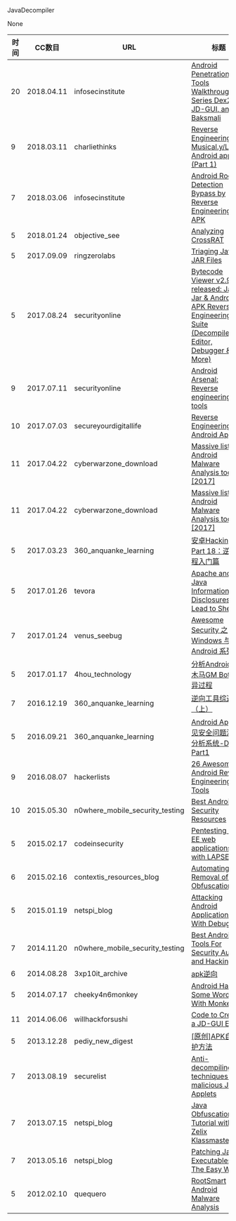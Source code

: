 JavaDecompiler

None

| 时间 | CC数目 | URL | 标题 |
| ---- | ----- | --- | --- |
| 20 | 2018.04.11 | infosecinstitute | [Android Penetration Tools Walkthrough Series Dex2Jar, JD-GUI, and Baksmali](http://resources.infosecinstitute.com/android-penetration-tools-walkthrough-series-dex2jar-jd-gui-baksmali/) |
| 9 | 2018.03.11 | charliethinks | [Reverse Engineering Musical.y/Live.ly Android apps (Part 1)](https://medium.com/p/a910daad2ec2) |
| 7 | 2018.03.06 | infosecinstitute | [Android Root Detection Bypass by Reverse Engineering APK](http://resources.infosecinstitute.com/android-root-detection-bypass-reverse-engineering-apk/) |
| 5 | 2018.01.24 | objective_see | [Analyzing CrossRAT](https://objective-see.com/blog/blog_0x28.html) |
| 5 | 2017.09.09 | ringzerolabs | [Triaging Java JAR Files](https://www.ringzerolabs.com/2017/09/triaging-java-jar-files.html) |
| 5 | 2017.08.24 | securityonline | [Bytecode Viewer v2.9.10 released: Java 8 Jar & Android APK Reverse Engineering Suite (Decompiler, Editor, Debugger & More)](https://securityonline.info/bytecode-viewer-apk-reverse-engineering-suite/) |
| 9 | 2017.07.11 | securityonline | [Android Arsenal: Reverse engineering tools](https://securityonline.info/android-arsenal-reverse-engineering-tools/) |
| 10 | 2017.07.03 | secureyourdigitallife | [Reverse Engineering Android Apps](https://secureyourdigitallife.in/reverse-engineering-android-apps/) |
| 11 | 2017.04.22 | cyberwarzone_download | [Massive list of Android Malware Analysis tools [2017]](https://cyberwarzone.com/2017/04/22/massive-list-android-malware-analysis-tools-2017/) |
| 11 | 2017.04.22 | cyberwarzone_download | [Massive list of Android Malware Analysis tools [2017]](https://cyberwarzone.com/massive-list-android-malware-analysis-tools-2017/) |
| 5 | 2017.03.23 | 360_anquanke_learning | [安卓Hacking Part 18：逆向工程入门篇](https://www.anquanke.com/post/id/85774/) |
| 5 | 2017.01.26 | tevora | [Apache and Java Information Disclosures Lead to Shells](http://threat.tevora.com/apache-and-java-information-disclosures-lead-to-shells/) |
| 7 | 2017.01.24 | venus_seebug | [Awesome Security 之 Windows 与 Android 系列](https://paper.seebug.org/195/) |
| 5 | 2017.01.17 | 4hou_technology | [分析Android银行木马GM Bot的变异过程](http://www.4hou.com/technology/3051.html) |
| 7 | 2016.12.19 | 360_anquanke_learning | [​逆向工具综述（上）](https://www.anquanke.com/post/id/85154/) |
| 5 | 2016.09.21 | 360_anquanke_learning | [Android App常见安全问题演练分析系统-DIVA-Part1](https://www.anquanke.com/post/id/84603/) |
| 9 | 2016.08.07 | hackerlists | [26 Awesome Android Reverse Engineering Tools](https://hackerlists.com/android-reverse-engineering-tools/) |
| 10 | 2015.05.30 | n0where_mobile_security_testing | [Best Android Security Resources](https://n0where.net/best-android-security-resources) |
| 5 | 2015.02.17 | codeinsecurity | [Pentesting Java EE web applications with LAPSE+](https://codeinsecurity.wordpress.com/2015/02/17/pentesting-java-ee-web-applications-with-lapse/) |
| 6 | 2015.02.16 | contextis_resources_blog | [Automating Removal of Java Obfuscation](https://www.contextis.com/blog/automating-removal-of-java-obfuscation) |
| 5 | 2015.01.19 | netspi_blog | [Attacking Android Applications With Debuggers](https://blog.netspi.com/attacking-android-applications-with-debuggers/) |
| 7 | 2014.11.20 | n0where_mobile_security_testing | [Best Android Tools For Security Audit and Hacking](https://n0where.net/best-android-tools) |
| 6 | 2014.08.28 | 3xp10it_archive | [apk逆向](http://3xp10it.cc/%E4%BA%8C%E8%BF%9B%E5%88%B6/2017/11/09/apk%E9%80%86%E5%90%91/) |
| 5 | 2014.07.17 | cheeky4n6monkey | [Android Has Some Words With Monkey](http://cheeky4n6monkey.blogspot.com/2014/07/android-has-some-words-with-monkey.html) |
| 11 | 2014.06.06 | willhackforsushi | [Code to Create a JD-GUI Error](http://www.willhackforsushi.com/?p=562) |
| 5 | 2013.12.28 | pediy_new_digest | [[原创]APK自我保护方法](https://bbs.pediy.com/thread-183116.htm) |
| 7 | 2013.08.19 | securelist | [Anti-decompiling techniques in malicious Java Applets](https://securelist.com/anti-decompiling-techniques-in-malicious-java-applets/37162/) |
| 7 | 2013.07.15 | netspi_blog | [Java Obfuscation Tutorial with Zelix Klassmaster](https://blog.netspi.com/java-obfuscation-tutorial-with-zelix-klassmaster/) |
| 7 | 2013.05.16 | netspi_blog | [Patching Java Executables – The Easy Way](https://blog.netspi.com/patching-java-executables-the-easy-way/) |
| 5 | 2012.02.10 | quequero | [RootSmart Android Malware Analysis](https://quequero.org/2012/02/rootsmart-android-malware-analysis/) |
